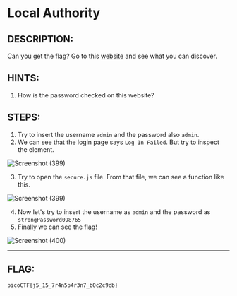 # Local Authority
## DESCRIPTION:
Can you get the flag?
Go to this [website](http://saturn.picoctf.net:55826) and see what you can discover.
## HINTS:
1. How is the password checked on this website?
## STEPS:
1. Try to insert the username `admin` and the password also `admin`.
2. We can see that the login page says `Log In Failed`. But try to inspect the element.

![Screenshot (399)](https://user-images.githubusercontent.com/98648342/172052063-4b2176ad-9834-4972-b3ae-a3f44276527b.png)

3. Try to open the `secure.js` file. From that file, we can see a function like this.

![Screenshot (399)](https://user-images.githubusercontent.com/98648342/172052118-8c587eee-2fd6-4ca2-b1a9-d906fecfc913.png)

4. Now let's try to insert the username as `admin` and the password as `strongPassword098765`
5. Finally we can see the flag!

![Screenshot (400)](https://user-images.githubusercontent.com/98648342/172052269-fbce4e2c-418d-4e91-80fb-6033f4afbbf0.png)

---

## FLAG:
```
picoCTF{j5_15_7r4n5p4r3n7_b0c2c9cb}
```
